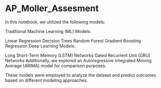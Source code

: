 # AP_Moller_Assesment

In this notebook, we utilized the following models:

Traditional Machine Learning (ML) Models:

Linear Regression
Decision Trees
Random Forest
Gradient Boosting Regression
Deep Learning Models:

Long Short-Term Memory (LSTM) Networks
Gated Recurrent Unit (GRU) Networks
Additionally, we explored an Autoregressive Integrated Moving Average (ARIMA) model for comparison purposes.

These models were employed to analyze the dataset and predict outcomes based on different modeling approaches.





